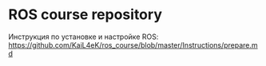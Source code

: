 # ROS course repository

Инструкция по установке и настройке ROS: https://github.com/KaiL4eK/ros_course/blob/master/Instructions/prepare.md
